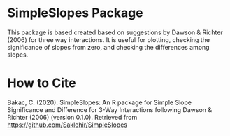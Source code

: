 # SimpleSlopes Package
This package is based created based on suggestions by Dawson & Richter (2006) for three way interactions. 
It is useful for plotting, checking the significance of slopes from zero, and checking the differences among slopes. 

# How to Cite
Bakac, C. (2020). SimpleSlopes: An R package for Simple Slope Significance and Difference for 3-Way Interactions following Dawson & Richter (2006) (version 0.1.0). Retrieved from https://github.com/Saklehir/SimpleSlopes
